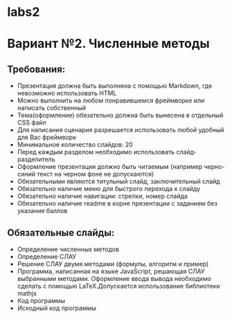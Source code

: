 # labs2
Вариант №2. Численные методы
============================
Требования:
----------
- Презентация должна быть выполнена с помощью Markdown, где невозможно использовать HTML
- Можно выполнить на любом понравившемся фреймворке или написать собственный
- Тема(оформление) обязательно должна быть вынесена в отдельный CSS файл
- Для написания сценария разрешается использовать любой удобный для Вас фреймворк
- Минимальное количество слайдов: 20
- Перед каждым разделом необходимо использовать слайд-разделитель
- Оформление презентации должно быть читаемым (например черно-синий текст на черном фоне не допускаются)
- Обязательными являются титульный слайд, заключительный слайд
- Обязательно наличие меню для быстрого перехода к слайду
- Обязательно наличие навигации: стрелки, номер слайда
- Обязательно наличие readme в корне презентации с заданием без указания баллов

Обязательные слайды:
--------------------
- Определение численных методов
- Определение СЛАУ
- Решение СЛАУ двумя методами (формулы, алгоритм и пример)
- Программа, написанная на языке JavaScript, решающая СЛАУ выбранными методами. Оформление ввода вывода необходимо сделать с помощью LaTeX.Допускается использование библиотеки mathjs
- Код программы
- Исходный код программы